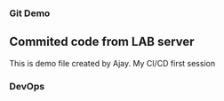 ### Git Demo
## Commited code from LAB server 


This is demo file created by Ajay.
My CI/CD first session

### DevOps
